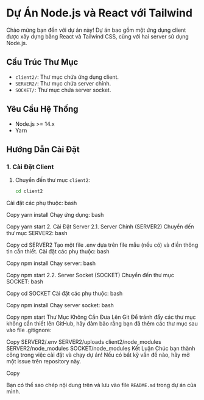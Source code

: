 # Dự Án Node.js và React với Tailwind

Chào mừng bạn đến với dự án này! Dự án bao gồm một ứng dụng client được xây dựng bằng React và Tailwind CSS, cùng với hai server sử dụng Node.js.

## Cấu Trúc Thư Mục

- `client2/`: Thư mục chứa ứng dụng client.
- `SERVER2/`: Thư mục chứa server chính.
- `SOCKET/`: Thư mục chứa server socket.

## Yêu Cầu Hệ Thống

- Node.js >= 14.x
- Yarn

## Hướng Dẫn Cài Đặt

### 1. Cài Đặt Client

1. Chuyển đến thư mục `client2`:
   ```bash
   cd client2
Cài đặt các phụ thuộc:
bash

Copy
yarn install
Chạy ứng dụng:
bash

Copy
yarn start
2. Cài Đặt Server
2.1. Server Chính (SERVER2)
Chuyển đến thư mục SERVER2:
bash

Copy
cd SERVER2
Tạo một file .env dựa trên file mẫu (nếu có) và điền thông tin cần thiết.
Cài đặt các phụ thuộc:
bash

Copy
npm install
Chạy server:
bash

Copy
npm start
2.2. Server Socket (SOCKET)
Chuyển đến thư mục SOCKET:
bash

Copy
cd SOCKET
Cài đặt các phụ thuộc:
bash

Copy
npm install
Chạy server socket:
bash

Copy
npm start
Thư Mục Không Cần Đưa Lên Git
Để tránh đẩy các thư mục không cần thiết lên GitHub, hãy đảm bảo rằng bạn đã thêm các thư mục sau vào file .gitignore:


Copy
SERVER2/.env
SERVER2/uploads
client2/node_modules
SERVER2/node_modules
SOCKET/node_modules
Kết Luận
Chúc bạn thành công trong việc cài đặt và chạy dự án! Nếu có bất kỳ vấn đề nào, hãy mở một issue trên repository này.


Copy

Bạn có thể sao chép nội dung trên và lưu vào file `README.md` trong dự án của mình.
